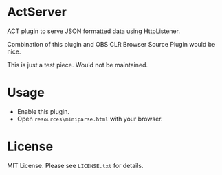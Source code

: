 # ActServer

ACT plugin to serve JSON formatted data using HttpListener.

Combination of this plugin and OBS CLR Browser Source Plugin would be nice.

This is just a test piece. Would not be maintained.

# Usage

* Enable this plugin.
* Open `resources\miniparse.html` with your browser.

# License

MIT License. Please see `LICENSE.txt` for details.
